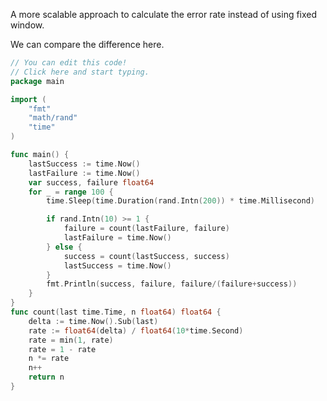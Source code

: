 A more scalable approach to calculate the error rate instead of using fixed window.

We can compare the difference here.
```go
// You can edit this code!
// Click here and start typing.
package main

import (
	"fmt"
	"math/rand"
	"time"
)

func main() {
	lastSuccess := time.Now()
	lastFailure := time.Now()
	var success, failure float64
	for _ = range 100 {
		time.Sleep(time.Duration(rand.Intn(200)) * time.Millisecond)

		if rand.Intn(10) >= 1 {
			failure = count(lastFailure, failure)
			lastFailure = time.Now()
		} else {
			success = count(lastSuccess, success)
			lastSuccess = time.Now()
		}
		fmt.Println(success, failure, failure/(failure+success))
	}
}
func count(last time.Time, n float64) float64 {
	delta := time.Now().Sub(last)
	rate := float64(delta) / float64(10*time.Second)
	rate = min(1, rate)
	rate = 1 - rate
	n *= rate
	n++
	return n
}
```

